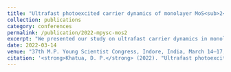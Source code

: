```yaml
---
title: "Ultrafast photoexcited carrier dynamics of monolayer MoS<sub>2</sub> near the band edge above Mott density"
collection: publications
category: conferences
permalink: /publication/2022-mpysc-mos2
excerpt: "We presented our study on ultrafast carrier dynamics in monolayer MoS<sub>2</sub> near the band edge under excitation densities above the Mott threshold."
date: 2022-03-14
venue: "37th M.P. Young Scientist Congress, Indore, India, March 14–17, 2022 (Oral Presentation)"
citation: '<strong>Khatua, D. P.</strong> (2022). "Ultrafast photoexcited carrier dynamics of monolayer MoS<sub>2</sub> near the band edge above Mott density." <i>37th M.P. Young Scientist Congress</i>, Indore, India, March 14–17, 2022 (Oral Presentation).'
---
```

